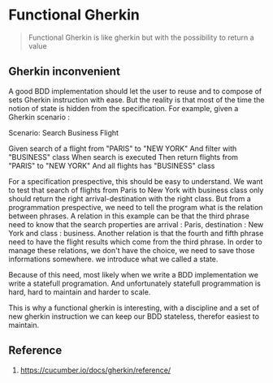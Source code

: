 # Functional Gherkin

> Functional Gherkin is like gherkin but with the possibility to return a value 

## Gherkin inconvenient

A good BDD implementation should let the user to reuse and to compose of sets Gherkin instruction with ease.
But the reality is that most of the time the notion of state is hidden from the specification.
For example, given a Gherkin scenario :

Scenario: Search Business Flight

Given search of a flight from "PARIS" to "NEW YORK"
And filter with "BUSINESS" class
When search is executed
Then return flights from "PARIS" to "NEW YORK"
And all flights has "BUSINESS" class

For a specification prespective, this should be easy to understand.
We want to test that search of flights from Paris to New York with business class only should return the right arrival-destination with the right class.
But from a programmation prespective, we need to tell the program what is the relation between phrases.
A relation in this example can be that the third phrase need to know that the search properties are arrival : Paris, destination : New York and class : business. 
Another relation is that the fourth and fifth phrase need to have the flight results which come from the third phrase.
In order to manage these relations, we don't have the choice, we need to save those informations somewhere. we introduce what we called a state.

Because of this need, most likely when we write a BDD implementation we write a statefull programation.
And unfortunately statefull programmation is hard, hard to maintain and harder to scale.

This is why a functional gherkin is interesting, with a discipline and a set of new gherkin instruction we can keep our BDD stateless, therefor easiest to maintain.


## Reference
1. https://cucumber.io/docs/gherkin/reference/ 
